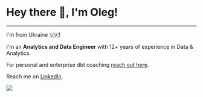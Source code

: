 # Hey there 👋, I'm Oleg!

---

I'm from Ukraine 🇺🇦! 

I'm an **Analytics and Data Engineer** with 12+ years of experience in Data & Analytics.

For personal and enterprise dbt coaching [reach out here](https://payhip.com/b/JkAiy).

Reach me on [LinkedIn](https://www.linkedin.com/in/oleg-agapov/).

![](https://komarev.com/ghpvc/?username=oleg-agapov)
